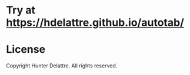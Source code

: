 
# Try at https://hdelattre.github.io/autotab/

# License
Copyright Hunter Delattre. All rights reserved.


